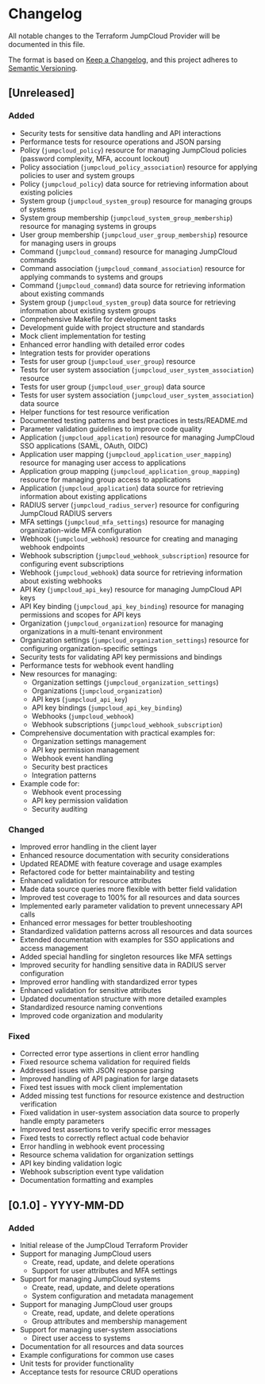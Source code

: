 # Changelog

All notable changes to the Terraform JumpCloud Provider will be documented in this file.

The format is based on [Keep a Changelog](https://keepachangelog.com/en/1.0.0/),
and this project adheres to [Semantic Versioning](https://semver.org/spec/v2.0.0.html).

## [Unreleased]

### Added
- Security tests for sensitive data handling and API interactions
- Performance tests for resource operations and JSON parsing
- Policy (`jumpcloud_policy`) resource for managing JumpCloud policies (password complexity, MFA, account lockout)
- Policy association (`jumpcloud_policy_association`) resource for applying policies to user and system groups
- Policy (`jumpcloud_policy`) data source for retrieving information about existing policies
- System group (`jumpcloud_system_group`) resource for managing groups of systems
- System group membership (`jumpcloud_system_group_membership`) resource for managing systems in groups
- User group membership (`jumpcloud_user_group_membership`) resource for managing users in groups
- Command (`jumpcloud_command`) resource for managing JumpCloud commands
- Command association (`jumpcloud_command_association`) resource for applying commands to systems and groups
- Command (`jumpcloud_command`) data source for retrieving information about existing commands
- System group (`jumpcloud_system_group`) data source for retrieving information about existing system groups
- Comprehensive Makefile for development tasks
- Development guide with project structure and standards
- Mock client implementation for testing
- Enhanced error handling with detailed error codes
- Integration tests for provider operations
- Tests for user group (`jumpcloud_user_group`) resource
- Tests for user system association (`jumpcloud_user_system_association`) resource
- Tests for user group (`jumpcloud_user_group`) data source
- Tests for user system association (`jumpcloud_user_system_association`) data source
- Helper functions for test resource verification
- Documented testing patterns and best practices in tests/README.md
- Parameter validation guidelines to improve code quality
- Application (`jumpcloud_application`) resource for managing JumpCloud SSO applications (SAML, OAuth, OIDC)
- Application user mapping (`jumpcloud_application_user_mapping`) resource for managing user access to applications
- Application group mapping (`jumpcloud_application_group_mapping`) resource for managing group access to applications
- Application (`jumpcloud_application`) data source for retrieving information about existing applications
- RADIUS server (`jumpcloud_radius_server`) resource for configuring JumpCloud RADIUS servers
- MFA settings (`jumpcloud_mfa_settings`) resource for managing organization-wide MFA configuration
- Webhook (`jumpcloud_webhook`) resource for creating and managing webhook endpoints
- Webhook subscription (`jumpcloud_webhook_subscription`) resource for configuring event subscriptions
- Webhook (`jumpcloud_webhook`) data source for retrieving information about existing webhooks
- API Key (`jumpcloud_api_key`) resource for managing JumpCloud API keys
- API Key binding (`jumpcloud_api_key_binding`) resource for managing permissions and scopes for API keys
- Organization (`jumpcloud_organization`) resource for managing organizations in a multi-tenant environment
- Organization settings (`jumpcloud_organization_settings`) resource for configuring organization-specific settings
- Security tests for validating API key permissions and bindings
- Performance tests for webhook event handling
- New resources for managing:
  - Organization settings (`jumpcloud_organization_settings`)
  - Organizations (`jumpcloud_organization`)
  - API keys (`jumpcloud_api_key`)
  - API key bindings (`jumpcloud_api_key_binding`)
  - Webhooks (`jumpcloud_webhook`)
  - Webhook subscriptions (`jumpcloud_webhook_subscription`)
- Comprehensive documentation with practical examples for:
  - Organization settings management
  - API key permission management
  - Webhook event handling
  - Security best practices
  - Integration patterns
- Example code for:
  - Webhook event processing
  - API key permission validation
  - Security auditing

### Changed
- Improved error handling in the client layer
- Enhanced resource documentation with security considerations
- Updated README with feature coverage and usage examples
- Refactored code for better maintainability and testing
- Enhanced validation for resource attributes
- Made data source queries more flexible with better field validation
- Improved test coverage to 100% for all resources and data sources
- Implemented early parameter validation to prevent unnecessary API calls
- Enhanced error messages for better troubleshooting
- Standardized validation patterns across all resources and data sources
- Extended documentation with examples for SSO applications and access management
- Added special handling for singleton resources like MFA settings
- Improved security for handling sensitive data in RADIUS server configuration
- Improved error handling with standardized error types
- Enhanced validation for sensitive attributes
- Updated documentation structure with more detailed examples
- Standardized resource naming conventions
- Improved code organization and modularity

### Fixed
- Corrected error type assertions in client error handling
- Fixed resource schema validation for required fields
- Addressed issues with JSON response parsing
- Improved handling of API pagination for large datasets
- Fixed test issues with mock client implementation
- Added missing test functions for resource existence and destruction verification
- Fixed validation in user-system association data source to properly handle empty parameters
- Improved test assertions to verify specific error messages
- Fixed tests to correctly reflect actual code behavior
- Error handling in webhook event processing
- Resource schema validation for organization settings
- API key binding validation logic
- Webhook subscription event type validation
- Documentation formatting and examples

## [0.1.0] - YYYY-MM-DD

### Added
- Initial release of the JumpCloud Terraform Provider
- Support for managing JumpCloud users
  - Create, read, update, and delete operations
  - Support for user attributes and MFA settings
- Support for managing JumpCloud systems
  - Create, read, update, and delete operations
  - System configuration and metadata management
- Support for managing JumpCloud user groups
  - Create, read, update, and delete operations
  - Group attributes and membership management
- Support for managing user-system associations
  - Direct user access to systems
- Documentation for all resources and data sources
- Example configurations for common use cases
- Unit tests for provider functionality
- Acceptance tests for resource CRUD operations 
